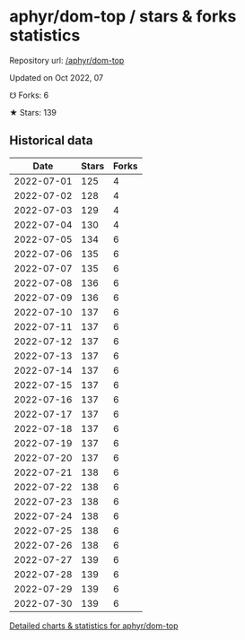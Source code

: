 # aphyr/dom-top / stars & forks statistics

Repository url: [/aphyr/dom-top](https://github.com/aphyr/dom-top)

Updated on Oct 2022, 07

☋ Forks: 6

★ Stars: 139

## Historical data
| Date | Stars | Forks |
|------|-------|-------|
| 2022-07-01 | 125 | 4 | 
| 2022-07-02 | 128 | 4 | 
| 2022-07-03 | 129 | 4 | 
| 2022-07-04 | 130 | 4 | 
| 2022-07-05 | 134 | 6 | 
| 2022-07-06 | 135 | 6 | 
| 2022-07-07 | 135 | 6 | 
| 2022-07-08 | 136 | 6 | 
| 2022-07-09 | 136 | 6 | 
| 2022-07-10 | 137 | 6 | 
| 2022-07-11 | 137 | 6 | 
| 2022-07-12 | 137 | 6 | 
| 2022-07-13 | 137 | 6 | 
| 2022-07-14 | 137 | 6 | 
| 2022-07-15 | 137 | 6 | 
| 2022-07-16 | 137 | 6 | 
| 2022-07-17 | 137 | 6 | 
| 2022-07-18 | 137 | 6 | 
| 2022-07-19 | 137 | 6 | 
| 2022-07-20 | 137 | 6 | 
| 2022-07-21 | 138 | 6 | 
| 2022-07-22 | 138 | 6 | 
| 2022-07-23 | 138 | 6 | 
| 2022-07-24 | 138 | 6 | 
| 2022-07-25 | 138 | 6 | 
| 2022-07-26 | 138 | 6 | 
| 2022-07-27 | 139 | 6 | 
| 2022-07-28 | 139 | 6 | 
| 2022-07-29 | 139 | 6 | 
| 2022-07-30 | 139 | 6 | 


[Detailed charts & statistics for aphyr/dom-top](https://reviewgithub.com/rep/aphyr/dom-top)
